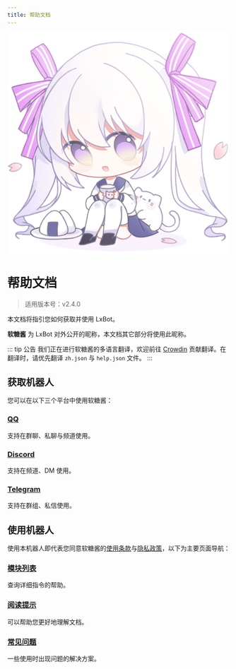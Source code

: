 ```yaml
---
title: 帮助文档
---
```


<img src="./logo.png" alt="logo" class="main-logo">
<style>
.custom-block.right>p:nth-child(1) {
	margin: 0;
}
</style>

# 帮助文档
> 适用版本号：v2.4.0

本文档将指引您如何获取并使用 LxBot。

**软糖酱** 为 LxBot 对外公开的昵称，本文档其它部分将使用此昵称。

::: tip 公告
我们正在进行软糖酱的多语言翻译，欢迎前往 [Crowdin](https://crwd.in/lxbot/) 贡献翻译。在翻译时，请优先翻译 `zh.json` 与 `help.json` 文件。
:::

## 获取机器人
您可以在以下三个平台中使用软糖酱：

### [QQ](./obtain/qq/)
支持在群聊、私聊与频道使用。

### [Discord](./obtain/discord/)
支持在频道、DM 使用。

### [Telegram](./obtain/telegram/)
支持在群组、私信使用。

## 使用机器人
使用本机器人即代表您同意软糖酱的[使用条款](/terms-of-use/)与[隐私政策](/privacy-policy/)，以下为主要页面导航：

### [模块列表](./module/)
查询详细指令的帮助。

### [阅读提示](./tips/)
可以帮助您更好地理解文档。

### [常见问题](./faq/)
一些使用时出现问题的解决方案。